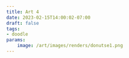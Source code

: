 ```yaml
---
title: Art 4
date: 2023-02-15T14:00:02-07:00
draft: false
tags: 
- doodle
params:
    image: /art/images/renders/donutse1.png
---
```

